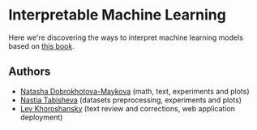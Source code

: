 # Interpretable Machine Learning

Here we're discovering the ways to interpret machine learning models based on [this book](https://christophm.github.io/interpretable-ml-book/).

## Authors
* [Natasha Dobrokhotova-Maykova](https://github.com/dobromayk) (math, text, experiments and plots)
* [Nastia Tabisheva](https://github.com/tabisheva) (datasets preprocessing, experiments and plots)
* [Lev Khoroshansky](https://github.com/TmLev) (text review and corrections, web application deployment)
